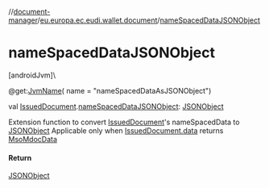 //[document-manager](../../index.md)/[eu.europa.ec.eudi.wallet.document](index.md)/[nameSpacedDataJSONObject](name-spaced-data-j-s-o-n-object.md)

# nameSpacedDataJSONObject

[androidJvm]\

@get:[JvmName](https://kotlinlang.org/api/latest/jvm/stdlib/kotlin-stdlib/kotlin.jvm/-jvm-name/index.html)(
name = &quot;nameSpacedDataAsJSONObject&quot;)

val [IssuedDocument](-issued-document/index.md).[nameSpacedDataJSONObject](name-spaced-data-j-s-o-n-object.md): [JSONObject](https://developer.android.com/reference/kotlin/org/json/JSONObject.html)

Extension function to convert [IssuedDocument](-issued-document/index.md)'s nameSpacedData to [JSONObject](https://developer.android.com/reference/kotlin/org/json/JSONObject.html) Applicable only when [IssuedDocument.data](-issued-document/data.md) returns [MsoMdocData](../eu.europa.ec.eudi.wallet.document.format/-mso-mdoc-data/index.md)

#### Return

[JSONObject](https://developer.android.com/reference/kotlin/org/json/JSONObject.html)
